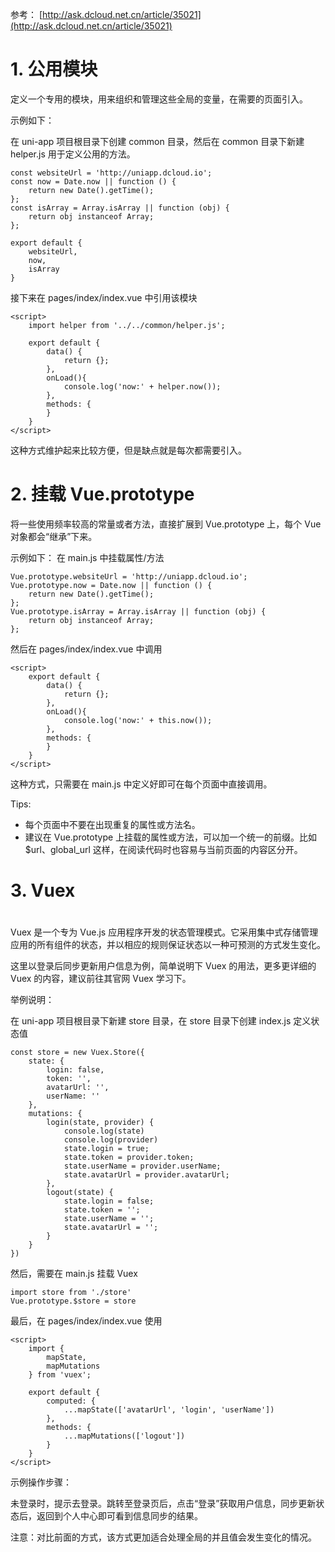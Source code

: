 
参考： [http://ask.dcloud.net.cn/article/35021](http://ask.dcloud.net.cn/article/35021)

# 1. 公用模块

定义一个专用的模块，用来组织和管理这些全局的变量，在需要的页面引入。

示例如下：

在 uni-app 项目根目录下创建 common 目录，然后在 common 目录下新建 helper.js 用于定义公用的方法。
```
const websiteUrl = 'http://uniapp.dcloud.io';
const now = Date.now || function () {
    return new Date().getTime();
};
const isArray = Array.isArray || function (obj) {
    return obj instanceof Array;
};

export default {
    websiteUrl,
    now,
    isArray
}
```

接下来在 pages/index/index.vue 中引用该模块
```
<script>
    import helper from '../../common/helper.js';

    export default {
        data() {
            return {};
        },
        onLoad(){
            console.log('now:' + helper.now());
        },
        methods: {
        }
    }
</script>
```

这种方式维护起来比较方便，但是缺点就是每次都需要引入。



# 2. 挂载 Vue.prototype

将一些使用频率较高的常量或者方法，直接扩展到 Vue.prototype 上，每个 Vue 对象都会“继承”下来。

示例如下：
在 main.js 中挂载属性/方法
```
Vue.prototype.websiteUrl = 'http://uniapp.dcloud.io';
Vue.prototype.now = Date.now || function () {
    return new Date().getTime();
};
Vue.prototype.isArray = Array.isArray || function (obj) {
    return obj instanceof Array;
};
```

然后在 pages/index/index.vue 中调用
```
<script>
    export default {
        data() {
            return {};
        },
        onLoad(){
            console.log('now:' + this.now());
        },
        methods: {
        }
    }
</script>
```

这种方式，只需要在 main.js 中定义好即可在每个页面中直接调用。

Tips:
- 每个页面中不要在出现重复的属性或方法名。
- 建议在 Vue.prototype 上挂载的属性或方法，可以加一个统一的前缀。比如 $url、global_url 这样，在阅读代码时也容易与当前页面的内容区分开。



# 3. Vuex
# 
Vuex 是一个专为 Vue.js 应用程序开发的状态管理模式。它采用集中式存储管理应用的所有组件的状态，并以相应的规则保证状态以一种可预测的方式发生变化。

这里以登录后同步更新用户信息为例，简单说明下 Vuex 的用法，更多更详细的 Vuex 的内容，建议前往其官网 Vuex 学习下。

举例说明：

在 uni-app 项目根目录下新建 store 目录，在 store 目录下创建 index.js 定义状态值
```
const store = new Vuex.Store({
    state: {
        login: false,
        token: '',
        avatarUrl: '',
        userName: ''
    },
    mutations: {
        login(state, provider) {
            console.log(state)
            console.log(provider)
            state.login = true;
            state.token = provider.token;
            state.userName = provider.userName;
            state.avatarUrl = provider.avatarUrl;
        },
        logout(state) {
            state.login = false;
            state.token = '';
            state.userName = '';
            state.avatarUrl = '';
        }
    }
})
```

然后，需要在 main.js 挂载 Vuex
```
import store from './store'
Vue.prototype.$store = store
```

最后，在 pages/index/index.vue 使用
```
<script>
    import {
        mapState,
        mapMutations
    } from 'vuex';

    export default {
        computed: {
            ...mapState(['avatarUrl', 'login', 'userName'])
        },
        methods: {
            ...mapMutations(['logout'])
        }
    }
</script>
```

示例操作步骤：

未登录时，提示去登录。跳转至登录页后，点击“登录”获取用户信息，同步更新状态后，返回到个人中心即可看到信息同步的结果。

注意：对比前面的方式，该方式更加适合处理全局的并且值会发生变化的情况。